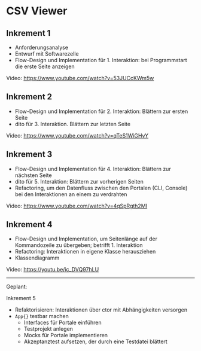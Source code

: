 # CSV Viewer
## Inkrement 1
* Anforderungsanalyse
* Entwurf mit Softwarezelle
* Flow-Design und Implementation für 1. Interaktion: bei Programmstart die erste Seite anzeigen

Video: https://www.youtube.com/watch?v=53JUCcKWm5w

## Inkrement 2
* Flow-Design und Implementation für 2. Interaktion: Blättern zur ersten Seite
* dito für 3. Interaktion. Blättern zur letzten Seite

Video: https://www.youtube.com/watch?v=qTeS1WiGHvY

## Inkrement 3
* Flow-Design und Implementation für 4. Interaktion: Blättern zur nächsten Seite
* dito für 5. Interaktion: Blättern zur vorherigen Seiten
* Refactoring, um den Datenfluss zwischen den Portalen (CLI, Console) bei den Interaktionen an einem zu verdrahten

Video: https://www.youtube.com/watch?v=4qSpRgth2MI

## Inkrement 4
* Flow-Design und Implementation, um Seitenlänge auf der Kommandozeile zu übergeben; betrifft 1. Interaktion
* Refactoring: Interaktionen in eigene Klasse herausziehen
* Klassendiagramm

Video: https://youtu.be/ic_DVQ97hLU

---

Geplant:

Inkrement 5
* Refaktorisieren: Interaktionen über ctor mit Abhängigkeiten versorgen
* `App{}` testbar machen
  * Interfaces für Portale einführen
  * Testprojekt anlegen
  * Mocks für Portale implementieren
  * Akzeptanztest aufsetzen, der durch eine Testdatei blättert
